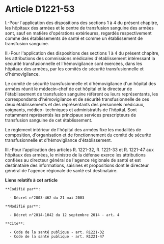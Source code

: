 # Article D1221-53

I.-Pour l'application des dispositions des sections 1 à 4 du présent chapitre, les hôpitaux des armées et le centre de
transfusion sanguine des armées sont, sauf en matière d'opérations extérieures, regardés respectivement comme des
établissements de santé et comme un établissement de transfusion sanguine. 

II.-Pour l'application des dispositions des sections 1 à 4 du présent chapitre, les attributions des commissions médicales
d'établissement intéressant la sécurité transfusionnelle et l'hémovigilance sont exercées, dans les hôpitaux des armées, par
les comités de sécurité transfusionnelle et d'hémovigilance. 

Le comité de sécurité transfusionnelle et d'hémovigilance d'un hôpital des armées réunit le médecin-chef de cet hôpital et le
directeur de l'établissement de transfusion sanguine référent ou leurs représentants, les correspondants d'hémovigilance et
de sécurité transfusionnelle de ces deux établissements et des représentants des personnels médicaux, soignants, médico-
techniques et administratifs de l'hôpital. Sont notamment représentés les principaux services prescripteurs de transfusion
sanguine de cet établissement. 

Le règlement intérieur de l'hôpital des armées fixe les modalités de composition, d'organisation et de fonctionnement du
comité de sécurité transfusionnelle et d'hémovigilance d'établissement. 

III.-Pour l'application des articles R. 1221-32, R. 1221-33 et R. 1221-47 aux hôpitaux des armées, le ministre de la défense
exerce les attributions confiées au directeur général de l'agence régionale de santé et est destinataire des informations,
saisines et propositions dont le directeur général de l'agence régionale de santé est destinataire.

**Liens relatifs à cet article**

	**Codifié par**:

	  - Décret n°2003-462 du 21 mai 2003

	**Modifié par**:

	  - Décret n°2014-1042 du 12 septembre 2014 - art. 4

	**Cite**:

	  - Code de la santé publique - art. R1221-32
	  - Code de la santé publique - art. R1221-47
